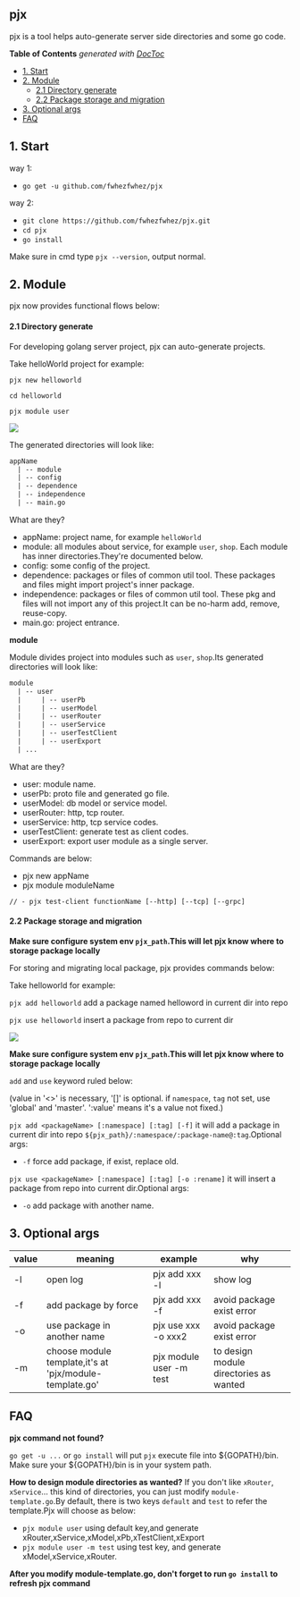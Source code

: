 ## pjx
pjx is a tool helps auto-generate server side directories and some go code.

<!-- START doctoc generated TOC please keep comment here to allow auto update -->
<!-- DON'T EDIT THIS SECTION, INSTEAD RE-RUN doctoc TO UPDATE -->
**Table of Contents**  *generated with [DocToc](https://github.com/thlorenz/doctoc)*

- [1. Start](#1-start)
- [2. Module](#2-module)
    - [2.1 Directory generate](#21-directory-generate)
    - [2.2 Package storage and migration](#22-package-storage-and-migration)
- [3. Optional args](#3-optional-args)
- [FAQ](#faq)

<!-- END doctoc generated TOC please keep comment here to allow auto update -->

## 1. Start

way 1:

- `go get -u github.com/fwhezfwhez/pjx`

way 2:

- `git clone https://github.com/fwhezfwhez/pjx.git`
- `cd pjx`
- `go install`


Make sure in cmd type `pjx --version`, output normal.

## 2. Module
pjx now provides functional flows below:

#### 2.1 Directory generate
For developing golang server project, pjx can auto-generate projects.

Take helloWorld project for example:

`pjx new helloworld`

`cd helloworld`

`pjx module user`

<p align="left">
    <a href="http://i2.tiimg.com/684630/b10b449ce4e75370.gif"><img src="http://i2.tiimg.com/684630/b10b449ce4e75370.gif"></a>
</p>


The generated directories will look like:

```txt
appName
  | -- module
  | -- config
  | -- dependence
  | -- independence
  | -- main.go
```
What are they?

- appName: project name, for example `helloWorld`
- module: all modules about service, for example `user`, `shop`. Each module has inner directories.They're documented below.
- config: some config of the project.
- dependence: packages or files of common util tool. These packages and files might import project's inner package.
- independence: packages or files of common util tool. These pkg and files will not import any of this project.It can be no-harm add, remove, reuse-copy.
- main.go: project entrance.

**module**

Module divides project into modules such as `user`, `shop`.Its generated directories will look like:
```txt
module
  | -- user
  |     | -- userPb
  |     | -- userModel
  |     | -- userRouter
  |     | -- userService
  |     | -- userTestClient
  |     | -- userExport
  | ...
```

What are they?

- user: module name.
- userPb: proto file and generated go file.
- userModel: db model or service model.
- userRouter: http, tcp router.
- userService: http, tcp service codes.
- userTestClient: generate test as client codes.
- userExport: export user module as a single server.

Commands are below:

- pjx new appName
- pjx module moduleName

`// - pjx test-client functionName [--http] [--tcp] [--grpc]`

#### 2.2 Package storage and migration
**Make sure configure system env `pjx_path`.This will let pjx know where to storage package locally**

For storing and migrating local package, pjx provides commands below:

Take helloworld for example:

`pjx add helloworld` add a package named helloword in current dir into repo

`pjx use helloworld` insert a package from repo to current dir

<p align="left">
    <a href="http://i1.fuimg.com/684630/839f83b7f1f3669a.gif"><img src="http://i1.fuimg.com/684630/839f83b7f1f3669a.gif"></a>
</p>


**Make sure configure system env `pjx_path`.This will let pjx know where to storage package locally**

`add` and `use` keyword ruled below:

(value in '<>' is necessary, '[]' is optional. if `namespace`, `tag` not set, use 'global' and 'master'. ':value' means it's a value not fixed.)

`pjx add <packageName> [:namespace] [:tag] [-f]` it will add a package in current dir into repo `${pjx_path}/:namespace/:package-name@:tag`.Optional args:

- `-f` force add package, if exist, replace old.

`pjx use <packageName> [:namespace] [:tag] [-o :rename]` it will insert a package from repo into current dir.Optional args:

- `-o` add package with another name.

## 3. Optional args

| value | meaning | example | why |
| ---- | ---- | ---- | --- |
| -l | open log | pjx add xxx -l | show log |
| -f | add package by force | pjx add xxx -f | avoid package exist error |
| -o | use package in another name | pjx use xxx -o xxx2 | avoid package exist error|
| -m | choose module template,it's at 'pjx/module-template.go' | pjx module user -m test| to design module directories as wanted |

## FAQ

**pjx command not found?**

`go get -u ...` or `go install` will put `pjx` execute file into ${GOPATH}/bin. Make sure your ${GOPATH}/bin is in your system path.

**How to design module directories as wanted?**
If you don't like `xRouter`, `xService`... this kind of directories, you can just modify `module-template.go`.By default, there is two keys `default` and `test` to refer the template.Pjx will choose as below:

- `pjx module user`   using default key,and generate xRouter,xService,xModel,xPb,xTestClient,xExport
- `pjx module user -m test` using test key, and generate xModel,xService,xRouter.

**After you modify module-template.go, don't forget to run `go install` to refresh pjx command**
